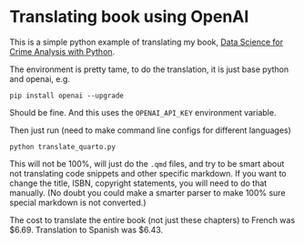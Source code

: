 # Translating book using OpenAI

This is a simple python example of translating my book, [Data Science for Crime Analysis with Python](https://crimede-coder.com/blogposts/2024/PythonDataScience).

The environment is pretty tame, to do the translation, it is just base python and openai, e.g.

    pip install openai --upgrade

Should be fine. And this uses the `OPENAI_API_KEY` environment variable.

Then just run (need to make command line configs for different languages)

    python translate_quarto.py

This will not be 100%, will just do the `.qmd` files, and try to be smart about not translating code snippets and other specific markdown. If you want to change the title, ISBN, copyright statements, you will need to do that manually. (No doubt you could make a smarter parser to make 100% sure special markdown is not converted.)

The cost to translate the entire book (not just these chapters) to French was $6.69. Translation to Spanish was $6.43.

